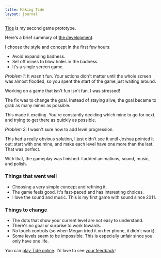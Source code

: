 ```yaml
---
title: Making Tide
layout: journal
---
```


[Tide](/games/tide/) is my second game prototype.

Here's a brief summary of [the development](https://mgatland.hackpad.com/one-day-project-tOsqPXkLvoC).

I choose the style and concept in the first few hours:

* Avoid expanding badness.
* Set off mines to blow holes in the badness.
* It's a single screen game.

*Problem 1*: It wasn't fun. Your actions didn't matter until the whole screen was almost flooded, so you spent the start of the game just waiting around.

Working on a game that isn't fun isn't fun. I was stressed!

The fix was to change the goal. Instead of staying alive, the goal became to grab as many mines as possible.

This made it exciting. You're constantly deciding which mine to go for next, and trying to get there as quickly as possible.

*Problem 2*: I wasn't sure how to add level progression.

This had a really obvious solution, I just didn't see it until Joshua pointed it out: start with one mine, and make each level have one more than the last. That was perfect.

With that, the gameplay was finished. I added animations, sound, music, and polish.

### Things that went well

* Choosing a very simple concept and refining it.
* The game feels good. It's fast-paced and has interesting choices.
* I love the sound and music. This is my first game with sound since 2011.

### Things to change

* The dots that show your current level are not easy to understand.
* There's no goal or surprise to work towards.
* No touch controls (so when Megan tried it on her phone, it didn't work).
* Some levels seem to be impossible. This is especially unfair since you only have one life.

You can [play Tide online](/games/tide/). I'd love to see [your feedback](https://mgatland.hackpad.com/Tide-feedback-XD1sfXQIBGw)!